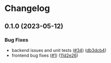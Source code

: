 # Changelog

## 0.1.0 (2023-05-12)


### Bug Fixes

* backend issues and unit tests ([#34](https://github.com/GoogleCloudPlatform/app-large-data-sharing-golang/issues/34)) ([db3dcb4](https://github.com/GoogleCloudPlatform/app-large-data-sharing-golang/commit/db3dcb4c210c5752de18c2afb11d371dcddbcf55))
* frontend bug fixes ([#1](https://github.com/GoogleCloudPlatform/app-large-data-sharing-golang/issues/1)) ([11d2e26](https://github.com/GoogleCloudPlatform/app-large-data-sharing-golang/commit/11d2e26e2fb581e901d92ed47c752cf6959efdc1))

